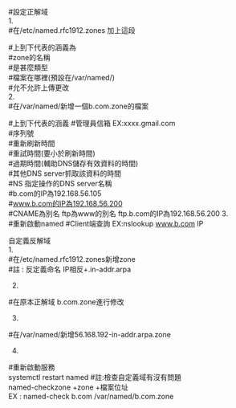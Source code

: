 #設定正解域  
1.  
#在/etc/named.rfc1912.zones 加上這段  

#上到下代表的涵義為  
#zone的名稱  
#是甚麼類型  
#檔案在哪裡(預設在/var/named/)  
#允不允許上傳更改  
2.  
#在/var/named/新增一個b.com.zone的檔案  

#上到下代表的涵義 
#管理員信箱 EX:xxxx.gmail.com   
#序列號  
#重新刷新時間  
#重試時間(要小於刷新時間)  
#過期時間(輔助DNS儲存有效資料的時間)  
#其他DNS server抓取該資料的時間  
#NS 指定操作的DNS server名稱  
#b.com的IP為192.168.56.105  
#www.b.com的IP為192.168.56.200  
#CNAME為別名 ftp為www的別名 ftp.b.com的IP為192.168.56.200
3.  
#重新啟動named
#Client端查詢
EX:nslookup www.b.com IP  

自定義反解域  
1.  
#在/etc/named.rfc1912.zones新增zone  
#註 : 反定義命名 IP相反+.in-addr.arpa  

2.  
#在原本正解域 b.com.zone進行修改  

3.    
#在/var/named/新增56.168.192-in-addr.arpa.zone  

4.  
#重新啟動服務  
systemctl restart named
#註:檢查自定義域有沒有問題  
named-checkzone +zone +檔案位址  
EX : named-check b.com /var/named/b.com.zone  